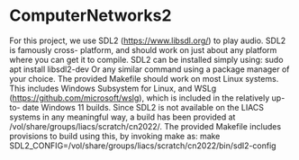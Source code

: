 # ComputerNetworks2
For this project, we use SDL2 (https://www.libsdl.org/) to play audio. SDL2 is famously cross-
platform, and should work on just about any platform where you can get it to compile.
SDL2 can be installed simply using:
sudo apt install libsdl2-dev
Or any similar command using a package manager of your choice.
The provided Makefile should work on most Linux systems. This includes Windows Subsystem for
Linux, and WSLg (https://github.com/microsoft/wslg), which is included in the relatively up-to-
date Windows 11 builds.
Since SDL2 is not available on the LIACS systems in any meaningful way, a build has been provided
at /vol/share/groups/liacs/scratch/cn2022/. The provided Makefile includes provisions to build
using this, by invoking make as:
make SDL2_CONFIG=/vol/share/groups/liacs/scratch/cn2022/bin/sdl2-config
